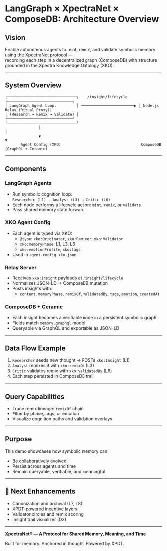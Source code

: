# LangGraph × XpectraNet × ComposeDB: Architecture Overview

## Vision

Enable autonomous agents to mint, remix, and validate symbolic memory using the XpectraNet protocol —  
recording each step in a decentralized graph (ComposeDB) with structure grounded in the Xpectra Knowledge Ontology (XKO).

---

## System Overview

```
┌───────────────────────────────┐    /insight/lifecycle     ┌─────────────────────────────┐
│ LangGraph Agent Loop.         │ ────────────────────────▶ │ Node.js Relay (Ritual Proxy)│
│ (Research → Remix → Validate) │                           └─────────────────────────────┘
└───────────────────────────────┘
               │                                                          │
               ▼                                                          ▼
       Agent Config (XKO)                                    ComposeDB (GraphQL + Ceramic)
```

---

## Components

### LangGraph Agents
- Run symbolic cognition loop:  
  `Researcher (L1) → Analyst (L3) → Critic (L6)`
- Each node performs a lifecycle action: `mint`, `remix`, or `validate`
- Pass shared memory state forward

### XKO Agent Config
- Each agent is typed via XKO:
  - `@type`: `xko:Originator`, `xko:Remixer`, `xko:Validator`
  - `xko:memoryPhase`: L1, L3, L6
  - `xko:emotionProfile`, `xko:tags`
- Used in `agent-config.xko.json`

### Relay Server
- Receives `xko:Insight` payloads at `/insight/lifecycle`
- Normalizes JSON-LD → ComposeDB mutation
- Posts insights with:
  - `content`, `memoryPhase`, `remixOf`, `validatedBy`, `tags`, `emotion`, `createdAt`

### ComposeDB + Ceramic
- Each insight becomes a verifiable node in a persistent symbolic graph
- Fields match `memory.graphql` model
- Queryable via GraphQL and exportable as JSON-LD

---

## Data Flow Example

1. `Researcher` seeds new thought → POSTs `xko:Insight` (L1)
2. `Analyst` remixes it with `xko:remixOf` (L3)
3. `Critic` validates remix with `xko:validatedBy` (L6)
4. Each step persisted in ComposeDB trail

---

## Query Capabilities

- Trace remix lineage: `remixOf` chain
- Filter by phase, tags, or emotion
- Visualize cognition paths and validation overlays

---

## Purpose

This demo showcases how symbolic memory can:
- Be collaboratively evolved
- Persist across agents and time
- Remain queryable, verifiable, and meaningful

---

## 📌 Next Enhancements

- Canonization and archival (L7, L8)
- XPDT-powered incentive layers
- Validator circles and remix scoring
- Insight trail visualizer (D3)

---

**XpectraNet® — A Protocol for Shared Memory, Meaning, and Time**

Built for memory. Anchored in thought. Powered by XPDT.
